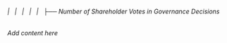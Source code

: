 ###### |   |   |   |   |   ├── Number of Shareholder Votes in Governance Decisions

*Add content here*